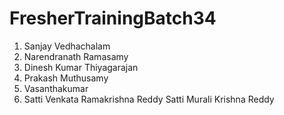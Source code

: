 # FresherTrainingBatch34
1. Sanjay Vedhachalam
2. Narendranath Ramasamy
3. Dinesh Kumar Thiyagarajan
4. Prakash Muthusamy
5. Vasanthakumar
5. Satti Venkata Ramakrishna Reddy Satti Murali Krishna Reddy
